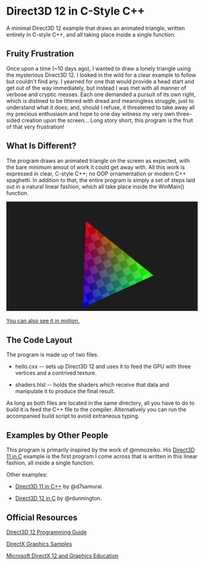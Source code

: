 # Direct3D 12 in C-Style C++



A minimal Direct3D 12 example that draws an animated triangle, written
entirely in C-style C++, and all taking place inside a single
function.



## Fruity Frustration

Once upon a time (~10 days ago), I wanted to draw a lonely triangle
using the mysterious Direct3D 12.  I looked in the wild for a clear
example to follow but couldn't find any. I yearned for one that would
provide a head start and get out of the way immediately, but instead I
was met with all manner of verbose and cryptic messes. Each one
demanded a pursuit of its own right, which is distined to be littered
with dread and meaningless struggle, just to understand what it does;
and, should I refuse, it threatened to take away all my precious
enthusiasm and hope to one day witness my very own three-sided
creation upon the screen...  Long story short, this program is the
fruit of that very frustration!



## What Is Different?

The program draws an animated triangle on the screen as expected, with
the bare minimum amout of work it could get away with.  All this work
is expressed in clear, C-style C++; no OOP ornamentation or modern C++
spaghetti.  In addition to that, the entire program is simply a set of
steps laid out in a natural linear fashion, which all take place
inside the WinMain() function.

![screenshot](https://github.com/tellela/d3d12/blob/master/hello.png)

[You can also see it in motion.](https://youtu.be/nCEFEBWzfzo)



## The Code Layout

The program is made up of two files.

* hello.cxx -- sets up Direct3D 12 and uses it to feed the GPU with
three vertices and a contrived texture.

* shaders.hlsl -- holds the shaders which receive that data and
manipulate it to produce the final result.

As long as both files are located in the same directory, all you have
to do to build it is feed the C++ file to the compiler.  Alternatively
you can run the accompanied build script to avoid extraneous typing.



## Examples by Other People

This program is primarily inspired by the work of @mmozeiko.  His
[Direct3D 11 in C](https://gist.github.com/mmozeiko/5e727f845db182d468a34d524508ad5f)
example is the first program I come across that is written in this
linear fashion, all inside a single function.

Other examples:

* [Direct3D 11 in C++](https://gist.github.com/d7samurai/aee35fd5d132c51e8b0a78699cbaa1e4) by @d7samurai.

* [Direct3D 12 in C](https://github.com/rdunnington/d3d12-hello-triangle) by @rdunnington.



## Official Resources

[Direct3D 12 Programming Guide](https://docs.microsoft.com/en-us/windows/win32/direct3d12/directx-12-programming-guide)

[DirectX Graphics Samples](https://github.com/microsoft/DirectX-Graphics-Samples)

[Microsoft DirectX 12 and Graphics Education](https://www.youtube.com/c/MicrosoftDirectX12andGraphicsEducation)